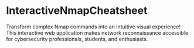 # InteractiveNmapCheatsheet
Transform complex Nmap commands into an intuitive visual experience! This interactive web application makes network reconnaissance accessible for cybersecurity professionals, students, and enthusiasts.

